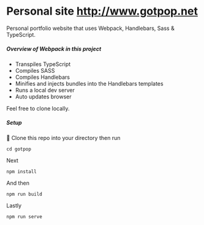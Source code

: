 Personal site
http://www.gotpop.net
===========

Personal portfolio website that uses Webpack, Handlebars, Sass & TypeScript.

##### Overview of Webpack in this project
* Transpiles TypeScript
* Compiles SASS
* Compiles Handlebars
* Minifies and injects bundles into the Handlebars templates
* Runs a local dev server
* Auto updates browser

Feel free to clone locally.

##### Setup

:file_folder: Clone this repo into your directory then run

```
cd gotpop
```
Next
```
npm install
```
And then
```
npm run build
```
Lastly
```
npm run serve
```
